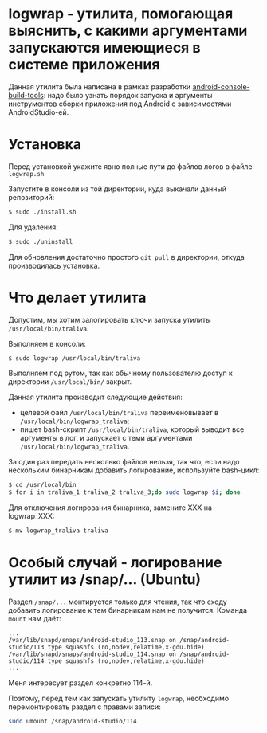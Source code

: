 # logwrap - утилита, помогающая выяснить, с какими аргументами запускаются имеющиеся в системе приложения

Данная утилита была написана в рамках разработки [android-console-build-tools](https://github.com/1024sparrow/android-console-build-tools): надо было узнать порядок запуска и аргументы инструментов сборки приложения под Android с зависимостями AndroidStudio-ей.

# Установка

Перед установкой укажите явно полные пути до файлов логов в файле ```logwrap.sh```

Запустите в консоли из той директории, куда выкачали данный репозиторий:
```bash
$ sudo ./install.sh
```

Для удаления:
```bash
$ sudo ./uninstall
```

Для обновления достаточно простого ```git pull``` в директории, откуда производилась установка.

# Что делает утилита

Допустим, мы хотим залогировать ключи запуска утилиты ```/usr/local/bin/traliva```.

Выполняем в консоли:
```bash
$ sudo logwrap /usr/local/bin/traliva
```
Выполняем под рутом, так как обычному пользователю доступ к директории ```/usr/local/bin/``` закрыт.

Данная утилита производит следующие действия:

- целевой файл ```/usr/local/bin/traliva``` переименовывает в ```/usr/local/bin/logwrap_traliva```;
- пишет bash-скрипт ```/usr/local/bin/traliva```, который выводит все аргументы в лог, и запускает с теми аргументами ```/usr/local/bin/logwrap_traliva```.

За один раз передать несколько файлов нельзя, так что, если надо нескольким бинарникам добавить логирование, используйте bash-цикл:
```bash
$ cd /usr/local/bin
$ for i in traliva_1 traliva_2 traliva_3;do sudo logwrap $i; done
```

Для отключения логирования бинарника, замените XXX на logwrap_XXX:
```bash
$ mv logwrap_traliva traliva
```

# Особый случай - логирование утилит из /snap/... (Ubuntu)

Раздел ```/snap/...``` монтируется только для чтения, так что сходу добавить логирование к тем бинарникам нам не получится.
Команда ```mount``` нам даёт:
```
...
/var/lib/snapd/snaps/android-studio_113.snap on /snap/android-studio/113 type squashfs (ro,nodev,relatime,x-gdu.hide)
/var/lib/snapd/snaps/android-studio_114.snap on /snap/android-studio/114 type squashfs (ro,nodev,relatime,x-gdu.hide)
...
```
Меня интересует раздел конкретно 114-й.

Поэтому, перед тем как запускать утилиту ```logwrap```, необходимо перемонтировать раздел с правами записи:

```bash
sudo umount /snap/android-studio/114
```

